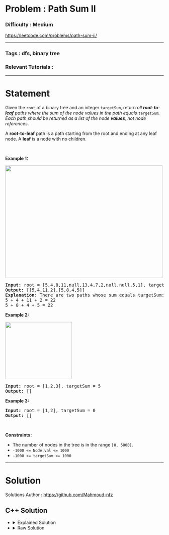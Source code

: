 # Problem : Path Sum II

### Difficulty : **Medium**

https://leetcode.com/problems/path-sum-ii/

---

### Tags : **dfs, binary tree**

### Relevant Tutorials :



---

# Statement

<p>Given the <code>root</code> of a binary tree and an integer <code>targetSum</code>, return <em>all <strong>root-to-leaf</strong> paths where the sum of the node values in the path equals </em><code>targetSum</code><em>. Each path should be returned as a list of the node <strong>values</strong>, not node references</em>.</p>

<p>A <strong>root-to-leaf</strong> path is a path starting from the root and ending at any leaf node. A <strong>leaf</strong> is a node with no children.</p>

<p>&nbsp;</p>
<p><strong class="example">Example 1:</strong></p>
<img alt="" src="https://assets.leetcode.com/uploads/2021/01/18/pathsumii1.jpg" style="width: 500px; height: 356px;">
<pre><strong>Input:</strong> root = [5,4,8,11,null,13,4,7,2,null,null,5,1], targetSum = 22
<strong>Output:</strong> [[5,4,11,2],[5,8,4,5]]
<strong>Explanation:</strong> There are two paths whose sum equals targetSum:
5 + 4 + 11 + 2 = 22
5 + 8 + 4 + 5 = 22
</pre>

<p><strong class="example">Example 2:</strong></p>
<img alt="" src="https://assets.leetcode.com/uploads/2021/01/18/pathsum2.jpg" style="width: 212px; height: 181px;">
<pre><strong>Input:</strong> root = [1,2,3], targetSum = 5
<strong>Output:</strong> []
</pre>

<p><strong class="example">Example 3:</strong></p>

<pre><strong>Input:</strong> root = [1,2], targetSum = 0
<strong>Output:</strong> []
</pre>

<p>&nbsp;</p>
<p><strong>Constraints:</strong></p>

<ul>
	<li>The number of nodes in the tree is in the range <code>[0, 5000]</code>.</li>
	<li><code>-1000 &lt;= Node.val &lt;= 1000</code></li>
	<li><code>-1000 &lt;= targetSum &lt;= 1000</code></li>
</ul>


---

# Solution 

Solutions Author : https://github.com/Mahmoud-nfz

## C++ Solution

<ul>
<li>

<details>
    <summary>Explained Solution</summary>

```cpp
/**
 * Definition for a binary tree node.
 * struct TreeNode {
 *     int val;
 *     TreeNode *left;
 *     TreeNode *right;
 *     TreeNode() : val(0), left(nullptr), right(nullptr) {}
 *     TreeNode(int x) : val(x), left(nullptr), right(nullptr) {}
 *     TreeNode(int x, TreeNode *left, TreeNode *right) : val(x), left(left), right(right) {}
 * };
 */

class Solution {
public:
    // Helper function to recursively find all paths from root to leaf nodes that sum to targetSum
    vector<vector<int>> findPathSum(TreeNode* root, int targetSum) {
        // Initialize answer and children arrays
        vector<vector<int>> ans, children[2] ;
        // If root is NULL and targetSum is 0, add empty vector to answer (edge case)
        if(!root){
            if(targetSum == 0){
                ans.push_back(vector<int>(0)) ;
            }
            return ans ;
        }
        // If left child exists, recursively find all paths from left child to leaf nodes that sum to targetSum - root->val
        if(root->left)
            children[0] = findPathSum(root->left,targetSum - root->val) ;
        // If right child exists, recursively find all paths from right child to leaf nodes that sum to targetSum - root->val
        if(root->right)
            children[1] = findPathSum(root->right,targetSum - root->val) ;
        // If root is a leaf node, recursively find all paths from root to itself that sum to targetSum - root->val
        if(!root->left && !root->right)
            children[1] = findPathSum(root->right,targetSum - root->val) ;
        // Iterate through the children array and append each path to ans vector, adding the root value to each path
        for(auto x : children){
            if(x.size()){
                for(auto v : x){
                    v.push_back(root->val) ;
                    ans.push_back(v) ;
                }
            }
        }
        // Return all paths from root to leaf nodes that sum to targetSum
        return ans ;
    }
    
    // Main function to find all paths from root to leaf nodes that sum to targetSum
    vector<vector<int>> pathSum(TreeNode* root, int targetSum) {
        // Edge case: If root is NULL, return empty vector
        if(!root)
            return vector<vector<int>> (0) ;
        // Find all paths from root to leaf nodes that sum to targetSum using the helper function
        vector<vector<int>> ans = findPathSum(root, targetSum) ;
        // Reverse the order of each path and return the resulting answer
        for(int i = 0 ; i < ans.size() ; i ++)
            reverse(ans[i].begin(),ans[i].end()) ;
        return ans ;
    }
};

```
</details>
</li>

<li>
<details>
    <summary>Raw Solution</summary>

```cpp
class Solution {
public:
    vector<vector<int>> findPathSum(TreeNode* root, int targetSum) {
        vector<vector<int>> ans, children[2] ;
        if(!root){
            if(targetSum == 0){
                ans.push_back(vector<int>(0)) ;
            }
            return ans ;
        }
        if(root->left)
            children[0] = findPathSum(root->left,targetSum - root->val) ;
        if(root->right)
            children[1] = findPathSum(root->right,targetSum - root->val) ;
        if(!root->left && !root->right)
            children[1] = findPathSum(root->right,targetSum - root->val) ;
        for(auto x : children){
            if(x.size()){
                for(auto v : x){
                    v.push_back(root->val) ;
                    ans.push_back(v) ;
                }
            }
        }
        return ans ;
    }
    vector<vector<int>> pathSum(TreeNode* root, int targetSum) {
        if(!root)
            return vector<vector<int>> (0) ;
        vector<vector<int>> ans = findPathSum(root, targetSum) ;
        for(int i = 0 ; i < ans.size() ; i ++)
            reverse(ans[i].begin(),ans[i].end()) ;
        return ans ;
    }
};
```
</details>
</li>
</ul>
